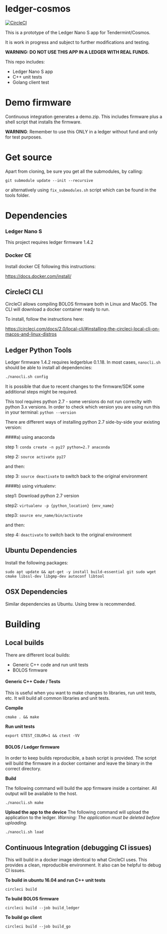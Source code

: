 # ledger-cosmos
[![CircleCI](https://circleci.com/gh/cosmos/ledger-cosmos/tree/master.svg?style=svg)](https://circleci.com/gh/cosmos/ledger-cosmos/tree/master)

This is a prototype of the Ledger Nano S app for Tendermint/Cosmos. 

It is work in progress and subject to further modifications and testing.

**WARNING: DO NOT USE THIS APP IN A LEDGER WITH REAL FUNDS.**

This repo includes:

- Ledger Nano S app
- C++ unit tests
- Golang client test

# Demo firmware

Continuous integration generates a demo.zip. This includes firmware plus a shell script that installs the firmware. 

**WARNING**: Remember to use this ONLY in a ledger without fund and only for test purposes.

# Get source
Apart from cloning, be sure you get all the submodules, by calling:
```
git submodule update --init --recursive
```
or alternatively using ```fix_submodules.sh``` script which can be found in the tools folder.

# Dependencies

### Ledger Nano S

This project requires ledger firmware 1.4.2

### Docker CE

Install docker CE following this instructions:

https://docs.docker.com/install/

## CircleCI CLI

CircleCI allows compiling BOLOS firmware both in Linux and MacOS. The CLI will download a docker container ready to run.

To install, follow the instructions here:

https://circleci.com/docs/2.0/local-cli/#installing-the-circleci-local-cli-on-macos-and-linux-distros

## Ledger Python Tools

Ledger firmware 1.4.2 requires ledgerblue 0.1.18. In most cases, `nanocli.sh` should be able to install all dependencies: 

```bash
./nanocli.sh config
```
It is possible that due to recent changes to the firmware/SDK some additional steps might be required.

This tool requires python 2.7 - some versions do not run correclty with python 3.x versions. In order to check which version you are using run this in your terminal:
```python --version```

There are different ways of installing python 2.7 side-by-side your existing version:

####a) using anaconda

step 1: ```conda create -n py27 python=2.7 anaconda```

step 2: ```source activate py27```

and then:

step 3: ```source deactivate```
to switch back to the original environment

####b) using virtualenv:

step1: Download python 2.7 version

step2: ```virtualenv -p {python_location} {env_name}```

step3: ```source env_name/bin/activate```

and then:

step 4: ```deactivate```
to switch back to the original environment

## Ubuntu Dependencies
Install the following packages:
```
sudo apt update && apt-get -y install build-essential git sudo wget cmake libssl-dev libgmp-dev autoconf libtool
```

## OSX Dependencies

Similar dependencies as Ubuntu. Using brew is recommended.

# Building

## Local builds

There are different local builds:

 - Generic C++ code and run unit tests
 - BOLOS firmware

#### Generic C++ Code / Tests

This is useful when you want to make changes to libraries, run unit tests, etc. It will build all common libraries and unit tests.

**Compile**
```
cmake . && make
```
**Run unit tests**
```
export GTEST_COLOR=1 && ctest -VV
```

#### BOLOS / Ledger firmware
In order to keep builds reproducible, a bash script is provided.
 The script will build the firmware in a docker container and leave the binary in the correct directory.

**Build**

The following command will build the app firmware inside a container. All output will be available to the host.
```
./nanocli.sh make
```

**Upload the app to the device**
The following command will upload the application to the ledger. _Warning: The application must be deleted before uploading._
```
./nanocli.sh load
```

## Continuous Integration (debugging CI issues)
This will build in a docker image identical to what CircleCI uses. This provides a clean, reproducible environment. It also can be helpful to debug CI issues.

**To build in ubuntu 16.04 and run C++ unit tests**
```
circleci build
```

**To build BOLOS firmware**
```
circleci build --job build_ledger
```

**To build go client**
```
circleci build --job build_go
```
